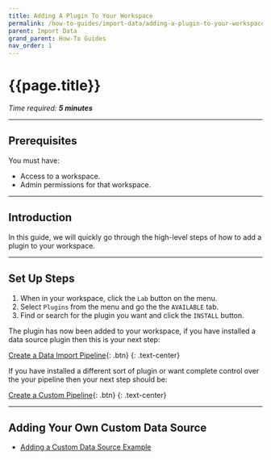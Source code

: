 ```yaml
---
title: Adding A Plugin To Your Workspace
permalink: /how-to-guides/import-data/adding-a-plugin-to-your-workspace
parent: Import Data
grand_parent: How-To Guides
nav_order: 1
---
```


# {{page.title}}

*Time required: **5 minutes***

---

## Prerequisites

You must have:
- Access to a workspace.
- Admin permissions for that workspace.

---

## Introduction

In this guide, we will quickly go through the high-level steps of how to add a plugin to your workspace.

---

## Set Up Steps

1. When in your workspace, click the `Lab` button on the menu.
2. Select `Plugins` from the menu and go the the `AVAILABLE` tab.
2. Find or search for the plugin you want and click the `INSTALL` button.

The plugin has now been added to your workspace, if you have installed a data source plugin then this is your next step:

[Create a Data Import Pipeline]({{site.baseurl}}/how-to-guides/import-data/create-a-data-import-pipeline){: .btn}
{: .text-center}

If you have installed a different sort of plugin or want complete control over the your pipeline then your next step should be:

[Create a Custom Pipeline]({{site.baseurl}}/how-to-guides/automate-actions/create-a-custom-pipeline){: .btn}
{: .text-center}

---

## Adding Your Own Custom Data Source

- [Adding a Custom Data Source Example]({{site.baseurl}}/how-to-guides/import-data/adding-a-custom-data-source)
